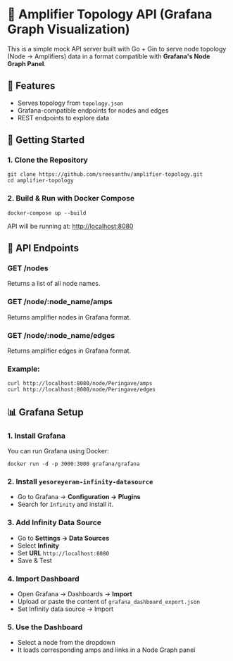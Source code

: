 # 📡 Amplifier Topology API (Grafana Graph Visualization)

This is a simple mock API server built with Go + Gin to serve node topology (Node → Amplifiers) data in a format compatible with **Grafana's Node Graph Panel**.

## 🚀 Features

*   Serves topology from `topology.json`
*   Grafana-compatible endpoints for nodes and edges
*   REST endpoints to explore data

## 🔧 Getting Started

### 1\. Clone the Repository

```
git clone https://github.com/sreesanthv/amplifier-topology.git
cd amplifier-topology
```

### 2\. Build & Run with Docker Compose

```
docker-compose up --build
```

API will be running at: [http://localhost:8080](http://localhost:8080)

## 🧪 API Endpoints

### GET /nodes

Returns a list of all node names.

### GET /node/:node\_name/amps

Returns amplifier nodes in Grafana format.

### GET /node/:node\_name/edges

Returns amplifier edges in Grafana format.

### Example:

```
curl http://localhost:8080/node/Peringave/amps
curl http://localhost:8080/node/Peringave/edges
```

## 📊 Grafana Setup

### 1\. Install Grafana

You can run Grafana using Docker:

```
docker run -d -p 3000:3000 grafana/grafana
```

### 2\. Install `yesoreyeram-infinity-datasource`

*   Go to Grafana → **Configuration → Plugins**
*   Search for `Infinity` and install it.

### 3\. Add Infinity Data Source

*   Go to **Settings → Data Sources**
*   Select **Infinity**
*   Set **URL** `http://localhost:8080`
*   Save & Test

### 4\. Import Dashboard

*   Open Grafana → Dashboards → **Import**
*   Upload or paste the content of `grafana_dashboard_export.json`
*   Set Infinity data source → Import

### 5\. Use the Dashboard

*   Select a node from the dropdown
*   It loads corresponding amps and links in a Node Graph panel